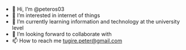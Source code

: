- 👋 Hi, I’m @peteros03
- 👀 I’m interested in internet of things
- 🌱 I’m currently learning information and technology at the university level
- 💞️ I’m looking forward to collaborate with 
- 📫 How to reach me tugire.peter@gmail.com

<!---
peteros03/peteros03 is a ✨ special ✨ repository because its `README.md` (this file) appears on your GitHub profile.
You can click the Preview link to take a look at your changes.
--->
